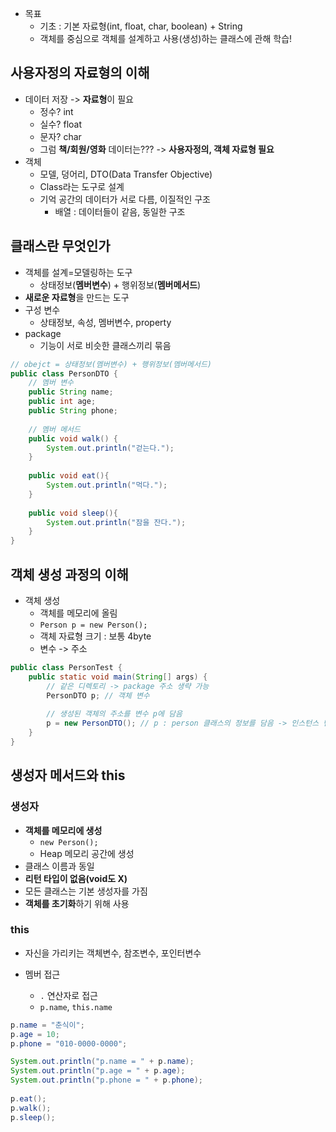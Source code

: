 - 목표
	- 기초 : 기본 자료형(int, float, char, boolean) + String
	- 객체를 중심으로 객체를 설계하고 사용(생성)하는 클래스에 관해 학습!

## 사용자정의 자료형의 이해
- 데이터 저장 -> **자료형**이 필요
	- 정수? int
	- 실수? float
	- 문자? char
	- 그럼 **책/회원/영화** 데이터는??? -> **사용자정의, 객체 자료형 필요**
- 객체
	- 모델, 덩어리, DTO(Data Transfer Objective)
	- Class라는 도구로 설계
	- 기억 공간의 데이터가 서로 다름, 이질적인 구조
		- 배열 : 데이터들이 같음, 동일한 구조

## 클래스란 무엇인가
- 객체를 설계=모델링하는 도구
	- 상태정보(**멤버변수**) + 행위정보(**멤버메서드**)
- **새로운 자료형**을 만드는 도구
- 구성 변수
	- 상태정보, 속성, 멤버변수, property
- package
	- 기능이 서로 비슷한 클래스끼리 묶음

```Java
// obejct = 상태정보(멤버변수) + 행위정보(멤버메서드)  
public class PersonDTO {  
    // 멤버 변수  
    public String name;  
    public int age;  
    public String phone;  
  
    // 멤버 메서드  
    public void walk() {  
        System.out.println("걷는다.");  
    }  
  
    public void eat(){  
        System.out.println("먹다.");  
    }  
  
    public void sleep(){  
        System.out.println("잠을 잔다.");  
    }  
}
```


## 객체 생성 과정의 이해
- 객체 생성
	- 객체를 메모리에 올림
	- `Person p = new Person();`
	- 객체 자료형 크기 : 보통 4byte
	- 변수 -> 주소
```JAVA
public class PersonTest {  
    public static void main(String[] args) {  
        // 같은 디렉토리 -> package 주소 생략 가능  
        PersonDTO p; // 객체 변수  
  
        // 생성된 객체의 주소를 변수 p에 담음  
        p = new PersonDTO(); // p : person 클래스의 정보를 담음 -> 인스턴스 변수  
    }  
}
```

## 생성자 메서드와 this
### 생성자
- **객체를 메모리에 생성**
	- `new Person();`
	- Heap 메모리 공간에 생성
- 클래스 이름과 동일
- **리턴 타입이 없음(void도 X)**
- 모든 클래스는 기본 생성자를 가짐
- **객체를 초기화**하기 위해 사용

### this
- 자신을 가리키는 객체변수, 참조변수, 포인터변수

- 멤버 접근
	- `.` 연산자로 접근
	- `p.name`, `this.name`

```Java
p.name = "춘식이";  
p.age = 10;  
p.phone = "010-0000-0000";

System.out.println("p.name = " + p.name);  
System.out.println("p.age = " + p.age);  
System.out.println("p.phone = " + p.phone);  
  
p.eat();  
p.walk();  
p.sleep();
```

